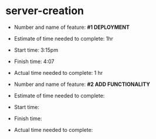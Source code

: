 # server-creation

- Number and name of feature: **#1 DEPLOYMENT**

- Estimate of time needed to complete: 1hr

- Start time: 3:15pm

- Finish time: 4:07

- Actual time needed to complete: 1 hr


- Number and name of feature: **#2 ADD FUNCTIONALITY**

- Estimate of time needed to complete: 

- Start time: 

- Finish time: 

- Actual time needed to complete: 
